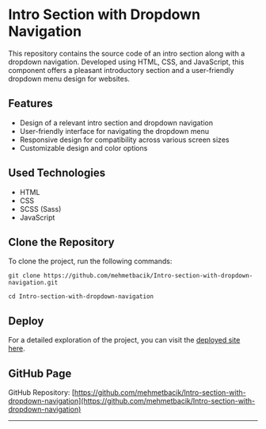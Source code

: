 # Intro Section with Dropdown Navigation

This repository contains the source code of an intro section along with a dropdown navigation. Developed using HTML, CSS, and JavaScript, this component offers a pleasant introductory section and a user-friendly dropdown menu design for websites.

## Features

- Design of a relevant intro section and dropdown navigation
- User-friendly interface for navigating the dropdown menu
- Responsive design for compatibility across various screen sizes
- Customizable design and color options

## Used Technologies

- HTML
- CSS
- SCSS (Sass)
- JavaScript

## Clone the Repository

To clone the project, run the following commands:

```
git clone https://github.com/mehmetbacik/Intro-section-with-dropdown-navigation.git
```
```
cd Intro-section-with-dropdown-navigation
```

## Deploy

For a detailed exploration of the project, you can visit the [deployed site here](https://intro-section-with-dropdown-navigation-liard.vercel.app/).

## GitHub Page

GitHub Repository: [https://github.com/mehmetbacik/Intro-section-with-dropdown-navigation](https://github.com/mehmetbacik/Intro-section-with-dropdown-navigation)

---
